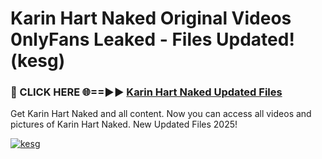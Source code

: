 # Karin Hart Naked Original Videos 0nlyFans Leaked - Files Updated! (kesg)

<h3>🔴 CLICK HERE 🌐==►► <a href="https://tinyurl.com/up5wt9bj" rel="nofollow">Karin Hart Naked Updated Files</a></h3>

Get Karin Hart Naked and all content. Now you can access all videos and pictures of Karin Hart Naked. New Updated Files 2025!

[![kesg](https://i.imgur.com/ABiUzMV.gif)](https://tinyurl.com/up5wt9bj)
